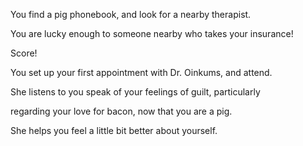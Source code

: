 You find a pig phonebook, and look for a nearby therapist.

You are lucky enough to someone nearby who takes your insurance!

Score!

You set up your first appointment with Dr. Oinkums, and attend.

She listens to you speak of your feelings of guilt, particularly

regarding your love for bacon, now that you are a pig.

She helps you feel a little bit better about yourself.